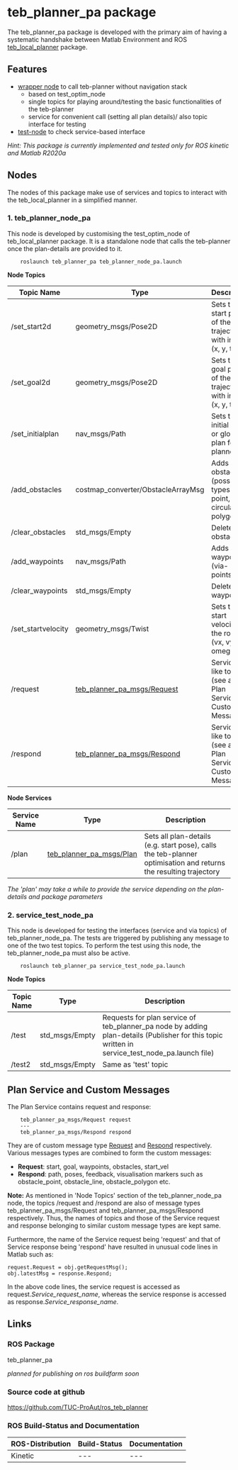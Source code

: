 # teb_planner_pa package

The teb_planner_pa package is developed with the primary aim of having a
systematic handshake between Matlab Environment and
ROS [teb_local_planner](http://wiki.ros.org/teb_local_planner) package.

## Features

* [wrapper node](teb_planner/src/teb_planner_node_pa.cpp) to call teb-planner
without navigation stack
    * based on test_optim_node
    * single topics for playing around/testing the basic functionalities of
    the teb-planner
    * service for convenient call (setting all plan details)/ also topic interface
    for testing
* [test-node](teb_planner/src/service_test_node_pa.cpp) to check service-based
interface

*Hint: This package is currently implemented and tested only for ROS kinetic and*
*Matlab R2020a*


## Nodes

The nodes of this package make use of services and topics to interact with the
teb_local_planner in a simplified manner.


### 1. teb_planner_node_pa
This node is developed by customising the test_optim_node of teb_local_planner
package. It is a standalone node that calls the teb-planner once the
plan-details are provided to it.


```
    roslaunch teb_planner_pa teb_planner_node_pa.launch
```

**Node Topics**

Topic Name      | Type                 | Description
----------------|----------------------|------------------------------------------------------------------
/set_start2d    | geometry_msgs/Pose2D | Sets the start pose of the trajectory with inputs (x, y, theta)
/set_goal2d     | geometry_msgs/Pose2D | Sets the goal pose of the trajectory with inputs (x, y, theta)
/set_initialplan| nav_msgs/Path        | Sets the initial plan or global plan for teb planner
/add_obstacles  | costmap_converter/ObstacleArrayMsg| Adds obstacles (possible types are point, line, circular, polygonal)
/clear_obstacles| std_msgs/Empty       | Delete all obstacles
/add_waypoints  | nav_msgs/Path        | Adds waypoints (via-points)
/clear_waypoints| std_msgs/Empty       | Deletes all waypoints
/set_startvelocity| geometry_msgs/Twist| Sets the start velocity of the robot (vx, vy, omega)
/request        | [teb_planner_pa_msgs/Request](../teb_planner_pa_msgs/msg/Request.msg)| Service-like topic (see also Plan Service and Custom Messages)
/respond        | [teb_planner_pa_msgs/Respond](../teb_planner_pa_msgs/msg/Respond.msg)| Service-like topic (see also Plan Service and Custom Messages)

**Node Services**

Service Name | Type           | Description
-------------|----------------|------------------------------------------------------------------
/plan        | [teb_planner_pa_msgs/Plan](../teb_planner_pa_msgs/srv/Plan.srv) | Sets all plan-details (e.g. start pose), calls the teb-planner optimisation and returns the resulting trajectory

*The 'plan' may take a while to provide the service depending on the plan-details*
*and package parameters*



### 2. service_test_node_pa
This node is developed for testing the interfaces (service and via topics) of
teb_planner_node_pa. The tests are triggered by publishing any message to one
of the two test topics. To perform the test using this node, the
teb_planner_node_pa must also be active.



```
    roslaunch teb_planner_pa service_test_node_pa.launch
```

**Node Topics**

Topic Name | Type           | Description
-----------|----------------|---------------------------------------------------
/test      | std_msgs/Empty | Requests for plan service of teb_planner_pa node by adding plan-details (Publisher for this topic written in service_test_node_pa.launch file)
/test2     | std_msgs/Empty | Same as 'test' topic

##  Plan Service and Custom Messages


The Plan Service contains request and response:

~~~~~
    teb_planner_pa_msgs/Request request
    ---
    teb_planner_pa_msgs/Respond respond
~~~~~

They are of custom message type [Request](../teb_planner_pa_msgs/msg/Request.msg) and [Respond](../teb_planner_pa_msgs/msg/Respond.msg)
respectively. Various messages types are combined to form the custom messages:

- **Request**: start, goal, waypoints, obstacles, start_vel
- **Respond**: path, poses, feedback, visualisation markers such as
  obstacle_point, obstacle_line, obstacle_polygon etc.

**Note:** As mentioned in 'Node Topics' section of the teb_planner_node_pa node,
the topics /request and /respond are also of message types teb_planner_pa_msgs/Request and
teb_planner_pa_msgs/Respond respectively. Thus, the names of topics and those of the
Service request and response belonging to similar custom message types are kept same.

Furthermore, the name of the Service request being 'request' and that of Service response
being 'respond' have resulted in unusual code lines in Matlab such as:

```
request.Request = obj.getRequestMsg();
obj.latestMsg = response.Respond;

```

In the above code lines, the service request is accessed as request.*Service_request_name*,
whereas the service response is accessed as response.*Service_response_name*.


## Links

### ROS Package
teb_planner_pa

*planned for publishing on ros buildfarm soon*

### Source code at github
https://github.com/TUC-ProAut/ros_teb_planner

### ROS Build-Status and Documentation

ROS-Distribution              | Build-Status      | Documentation
---------------------|-------------|----------------------------------------------------------
Kinetic              | ---| ---
